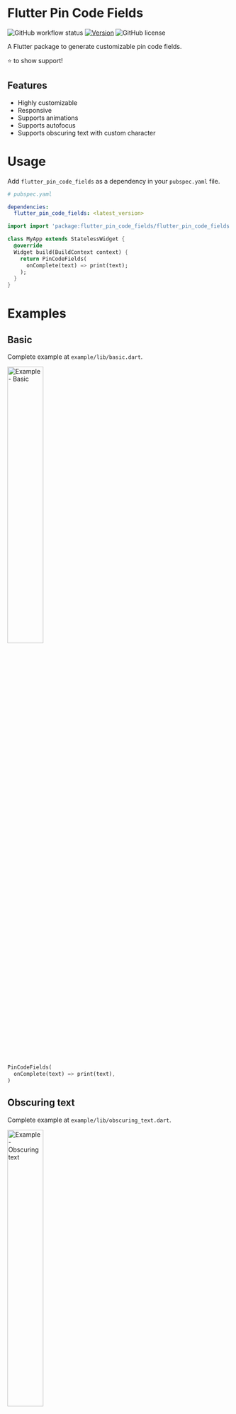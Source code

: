 # Flutter Pin Code Fields

![GitHub workflow status](https://github.com/sanifhimani/flutter_pin_code_fields/actions/workflows/ci.yml/badge.svg) [![Version](https://img.shields.io/pub/v/flutter_pin_code_fields.svg)](https://pub.dev/packages/flutter_pin_code_fields) ![GitHub license](https://img.shields.io/badge/license-MIT-blue.svg?style=flat)

A Flutter package to generate customizable pin code fields.

⭐️ to show support!

## Features
* Highly customizable
* Responsive
* Supports animations
* Supports autofocus
* Supports obscuring text with custom character

# Usage

Add `flutter_pin_code_fields` as a dependency in your `pubspec.yaml` file.

```yaml
# pubspec.yaml

dependencies:
  flutter_pin_code_fields: <latest_version>
```

```dart
import import 'package:flutter_pin_code_fields/flutter_pin_code_fields.dart';

class MyApp extends StatelessWidget {
  @override
  Widget build(BuildContext context) {
    return PinCodeFields(
      onComplete(text) => print(text);
    );
  }
}
```

# Examples

## Basic

Complete example at `example/lib/basic.dart`.

<img src="./img/basic.gif" alt="Example - Basic" title="Example - Basic" width="40%">

```dart
PinCodeFields(
  onComplete(text) => print(text),
)
```

## Obscuring text

Complete example at `example/lib/obscuring_text.dart`.

<img src="./img/obscuring_text.gif" alt="Example - Obscuring text" title="Example - Obscuring text" width="40%">

```dart
PinCodeFields(
  length: 6,
  obscureText: true,
  obscureCharacter: "🔴",
  onComplete(text) => print(text),
)
```

## Customized

Complete example at `example/lib/customized.dart`.

<img src="./img/customized.gif" alt="Example - Customized" title="Example - Customized" width="40%">

```dart
PinCodeFields(
  length: 4,
  fieldBorderStyle: FieldBorderStyle.square,
  responsive: false,
  fieldHeight: 130.0,
  fieldWidth: 130.0,
  borderWidth: 5.0,
  activeBorderColor: Colors.blue,
  activeBackgroundColor: Colors.white,
  borderRadius: BorderRadius.circular(20.0),
  keyboardType: TextInputType.number,
  autoHideKeyboard: false,
  fieldBackgroundColor: Colors.black12,
  borderColor: Colors.black12,
  textStyle: TextStyle(
    fontSize: 30.0,
    fontWeight: FontWeight.bold,
  ),
  onComplete(text) => print(text),
)
```

## Animated

Complete example at `example/lib/animated.dart`.

<img src="./img/animated.gif" alt="Example - Animated" title="Example - Animated" width="40%">

```dart
PinCodeFields(
  obscureText: true,
  obscureCharacter: "❌",
  animation: Animations.rotateRight,
  animationDuration: Duration(milliseconds: 250),
  animationCurve: Curves.bounceInOut,
  switchInAnimationCurve: Curves.bounceIn,
  switchOutAnimationCurve: Curves.bounceOut,
)
```

# Properties
Name | Type | Default | Description
| --- |---|---|---|
length | `int` | `4` | Total number of pin code fields.
margin | `EdgeInsets` | `EdgeInsets.all(5.0)` | Margin between the fields.
padding | `EdgeInsets` | `EdgeInsets.only(bottom: 5.0)` | Padding within the field.
fieldHeight | `double` || Height of the field.
fieldWidth | `double` || Width of the field.
borderWidth | `double` | `2.0` | Width of the border of the field.
borderRadius | `BorderRadius` || Border raduis of the field.
borderColor | `Color` | `Colors.grey`| Border color of the field.
activeBorderColor | `Color` | `Colors.blue`| Border color of the active field.
fieldBorderStyle | `FieldBorderStyle` | `FieldBorderStyle.bottom` | Border styles of the field.
fieldBackgroundColor | `Color` | `Colors.transparent` | Background color of the fields.
activeBackgroundColor | `Color` | `Colors.transparent` | Background color of the active field.
enabled | `bool` | `true` | Enable/ disable editing the fields.
responsive | `bool` | `true` | Adjust the size of the fields automatically to the available space.
autofocus | `bool` | `false` | Enable/ disabled autofocus.
textStyle | `TextStyle` || Text style for the fields.
obscureText | `bool` | `false` | Enable/ disable obscuring the text in the fields.
obscureCharacter | `String` | `*` | Character to obscure the text in the fields.
keyboardType | `TextInputType` | `TextInputType.visiblePassword` | Keyboard type.
autoHideKeyboard | `bool` | `true` | Hides the keyboard automatically on complete.
animation | `Animations` | `Animations.fade` | Animation for the fields.
animationDuration | `Duration` | `Duration(milliseconds: 150)` | Duration of the animation.
animationCurve | `Curve` | `Curves.easeInOut` | Animation curve.
switchInAnimationCurve | `Curve` | `Curves.easeIn` | Switch in animation curve.
switchOutAnimationCurve | `Curve` | `Curves.easeOut` | Switch out animation curve.
controller | `TextEditingController` || Text editing controller for the fields.
focusNode | `FocusNode` || Focus node for the fields.
onChange | `ValueChanged<String>` || Callback that returns text on input.
onComplete [`required`] | `ValueChanged<String>` || Callback that returns text on filling all the fields.
